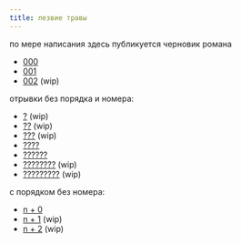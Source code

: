 ```yaml
---
title: лезвие травы
---
```


по мере написания здесь публикуется черновик романа

- [000](text/000.html)
- [001](text/001.html)
- [002](text/002.html) (wip)

отрывки без порядка и номера:

- [?](text/why-so-gloom.html) (wip)
- [??](text/visiting.html) (wip)
- [???](text/coughing.html) (wip)
- [????](text/ads.html)
- [??????](text/night.html)
- [????????](text/why-rain.html) (wip)
- [?????????](text/those-liberals.html) (wip)

с порядком без номера:

- [n + 0](text/meeting.html)
- [n + 1](text/chronic-lack.html) (wip)
- [n + 2](text/meeting-2.html) (wip)
